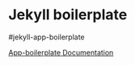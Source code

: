 # Jekyll boilerplate

#jekyll-app-boilerplate

[App-boilerplate Documentation](https://github.com/JekyllGO/saifas-ssg-jekyll-app-boilerplate-doc)
